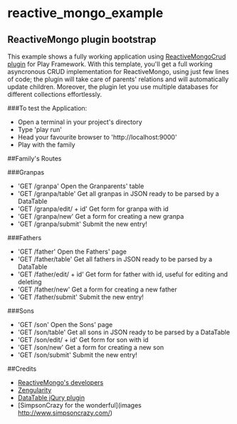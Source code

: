 reactive_mongo_example
======================

ReactiveMongo plugin bootstrap
------------------------------

This example shows a fully working application using [ReactiveMongoCrud plugin](https://github.com/TPTeam/reactive_mongo_crud) for Play Framework.
With this template, you'll get a full working asyncronous CRUD implementation for ReactiveMongo, using just few lines of code; the plugin will take care of parents' relations and will automatically update children.
Moreover, the plugin let you use multiple databases for different collections effortlessly.

###To test the Application:
- Open a terminal in your project's directory
- Type 'play run'
- Head your favourite browser to 'http://localhost:9000'
- Play with the family
 
 
##Family's Routes

###Granpas
* 'GET	    /granpa' Open the Granparents\' table
* 'GET	    /granpa/table' Get all granpas in JSON ready to be parsed by a DataTable
* 'GET	    /granpa/edit/ + id' Get form for granpa with id
* 'GET	    /granpa/new' Get a form for creating a new granpa
* 'GET	    /granpa/submit' Submit the new entry!
    
###Fathers
* 'GET	    /father' Open the Fathers\' page
* 'GET	    /father/table' Get all fathers in JSON ready to be parsed by a DataTable
* 'GET	    /father/edit/ + id' Get form for father with id, useful for editing and deleting
* 'GET	    /father/new' Get a form for creating a new father
* 'GET	    /father/submit' Submit the new entry!

###Sons
* 'GET	    /son' Open the Sons\' page
* 'GET	    /son/table' Get all sons in JSON ready to be parsed by a DataTable
* 'GET	    /son/edit/ + id' Get form for son with id
* 'GET	    /son/new' Get a form for creating a new son
* 'GET	    /son/submit' Submit the new entry!


##Credits
* [ReactiveMongo's developers](http://reactivemongo.org/)
* [Zengularity](http://zengularity.fr)
* [DataTable jQury plugin](https://datatables.net/)
* [SimpsonCrazy for the wonderful](images http://www.simpsoncrazy.com/)